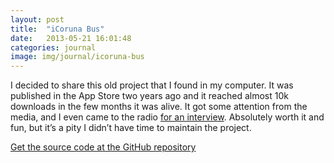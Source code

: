 ```yaml
---
layout: post
title:  "iCoruna Bus"
date:   2013-05-21 16:01:48
categories: journal
image: img/journal/icoruna-bus
---
```


I decided to share this old project that I found in my computer. It was published in the App Store two years ago and it reached almost 10k downloads in the few months it was alive. It got some attention from the media, and I even came to the radio [for an interview](http://busurbano.blogspot.com.es/2011/01/la-aplicacion-icoruna-el-bus-urbano-en.html). Absolutely worth it and fun, but it’s a pity I didn’t have time to maintain the project.

[Get the source code at the GitHub repository](http://github.com/aows/icoruna-bus)